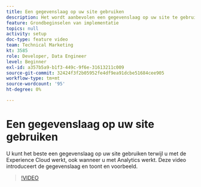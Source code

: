 ```yaml
---
title: Een gegevenslaag op uw site gebruiken
description: Het wordt aanbevolen een gegevenslaag op uw site te gebruiken terwijl u met de Experience Cloud werkt, ook wanneer u met Adobe Analytics werkt. Deze video introduceert de gegevenslaag en toont en voorbeeld.
feature: Grondbeginselen van implementatie
topics: null
activity: setup
doc-type: feature video
team: Technical Marketing
kt: 3585
role: Developer, Data Engineer
level: Beginner
exl-id: a357b5a9-b1f3-449c-9f6e-31613211c009
source-git-commit: 32424f3f2b05952fe4df9ea91dcbe51684cee905
workflow-type: tm+mt
source-wordcount: '95'
ht-degree: 0%

---
```


# Een gegevenslaag op uw site gebruiken

U kunt het beste een gegevenslaag op uw site gebruiken terwijl u met de Experience Cloud werkt, ook wanneer u met Analytics werkt. Deze video introduceert de gegevenslaag en toont en voorbeeld.

>[!VIDEO](https://video.tv.adobe.com/v/28775/?quality=12)
